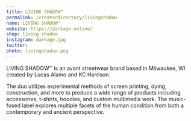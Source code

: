 ```yaml
---
title: LIVING SHADOW™
permalink: /creatordirectory/livingshadow
name: LIVING SHADOW™
website: https://darkage.online/
shop: living-shadow
instagram: darkage.jpg
twitter: 
photo: livingshadow.png
---
```


LIVING SHADOW™ is an avant streetwear brand based in Milwaukee, WI created by Lucas Alamo and KC Harrison. 

The duo utilizes experimental methods of screen printing, dying, construction, and more to produce a wide range of products including accessories, t-shirts, hoodies, and custom multimedia work. The music-fused label explores multiple facets of the human condition from both a contemporary and ancient perspective.